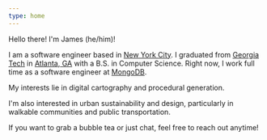 ```yaml
---
type: home
---
```


Hello there! I'm James (he/him)!

I am a software engineer based in [New York City](https://www.google.com/maps/place/New+York,+NY/@40.6997557,-74.086227,11.5z/data=!4m5!3m4!1s0x89c24fa5d33f083b:0xc80b8f06e177fe62!8m2!3d40.7127848!4d-74.0059662).
I graduated from [Georgia Tech](https://www.gatech.edu) in [Atlanta, GA](https://goo.gl/maps/9cDs11jx2ED2) with a B.S. in Computer Science.
Right now, I work full time as a software engineer at [MongoDB](https://www.mongodb.com/).

My interests lie in digital cartography and procedural generation.

I'm also interested in urban sustainability and design, particularly in walkable communities and public transportation.

If you want to grab a bubble tea or just chat, feel free to reach out anytime!
